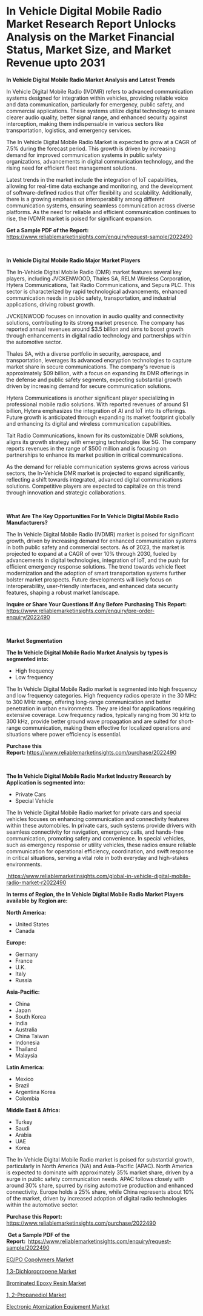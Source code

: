 <p><h1>In Vehicle Digital Mobile Radio Market Research Report Unlocks Analysis on the Market Financial Status, Market Size, and Market Revenue upto 2031</h1></p><p><strong>In Vehicle Digital Mobile Radio Market Analysis and Latest Trends</strong></p>
<p><p>In Vehicle Digital Mobile Radio (IVDMR) refers to advanced communication systems designed for integration within vehicles, providing reliable voice and data communication, particularly for emergency, public safety, and commercial applications. These systems utilize digital technology to ensure clearer audio quality, better signal range, and enhanced security against interception, making them indispensable in various sectors like transportation, logistics, and emergency services.</p><p>The In Vehicle Digital Mobile Radio Market is expected to grow at a CAGR of 7.5% during the forecast period. This growth is driven by increasing demand for improved communication systems in public safety organizations, advancements in digital communication technology, and the rising need for efficient fleet management solutions. </p><p>Latest trends in the market include the integration of IoT capabilities, allowing for real-time data exchange and monitoring, and the development of software-defined radios that offer flexibility and scalability. Additionally, there is a growing emphasis on interoperability among different communication systems, ensuring seamless communication across diverse platforms. As the need for reliable and efficient communication continues to rise, the IVDMR market is poised for significant expansion.</p></p>
<p><strong>Get a Sample PDF of the Report:&nbsp;</strong> <a href="https://www.reliablemarketinsights.com/enquiry/request-sample/2022490?utm_campaign=1589&utm_medium=2&utm_source=Github&utm_content=ia&utm_term=28102024&utm_id=in-vehicle-digital-mobile-radio">https://www.reliablemarketinsights.com/enquiry/request-sample/2022490</a></p>
<p>&nbsp;</p>
<p><strong>In Vehicle Digital Mobile Radio Major Market Players</strong></p>
<p><p>The In-Vehicle Digital Mobile Radio (DMR) market features several key players, including JVCKENWOOD, Thales SA, RELM Wireless Corporation, Hytera Communications, Tait Radio Communications, and Sepura PLC. This sector is characterized by rapid technological advancements, enhanced communication needs in public safety, transportation, and industrial applications, driving robust growth.</p><p>JVCKENWOOD focuses on innovation in audio quality and connectivity solutions, contributing to its strong market presence. The company has reported annual revenues around $3.5 billion and aims to boost growth through enhancements in digital radio technology and partnerships within the automotive sector.</p><p>Thales SA, with a diverse portfolio in security, aerospace, and transportation, leverages its advanced encryption technologies to capture market share in secure communications. The company's revenue is approximately $09 billion, with a focus on expanding its DMR offerings in the defense and public safety segments, expecting substantial growth driven by increasing demand for secure communication solutions.</p><p>Hytera Communications is another significant player specializing in professional mobile radio solutions. With reported revenues of around $1 billion, Hytera emphasizes the integration of AI and IoT into its offerings. Future growth is anticipated through expanding its market footprint globally and enhancing its digital and wireless communication capabilities.</p><p>Tait Radio Communications, known for its customizable DMR solutions, aligns its growth strategy with emerging technologies like 5G. The company reports revenues in the range of $500 million and is focusing on partnerships to enhance its market position in critical communications.</p><p>As the demand for reliable communication systems grows across various sectors, the In-Vehicle DMR market is projected to expand significantly, reflecting a shift towards integrated, advanced digital communications solutions. Competitive players are expected to capitalize on this trend through innovation and strategic collaborations.</p></p>
<p>&nbsp;</p>
<p><strong>What Are The Key Opportunities For In Vehicle Digital Mobile Radio Manufacturers?</strong></p>
<p><p>The In Vehicle Digital Mobile Radio (IVDMR) market is poised for significant growth, driven by increasing demand for enhanced communication systems in both public safety and commercial sectors. As of 2023, the market is projected to expand at a CAGR of over 10% through 2030, fueled by advancements in digital technologies, integration of IoT, and the push for efficient emergency response solutions. The trend towards vehicle fleet modernization and the adoption of smart transportation systems further bolster market prospects. Future developments will likely focus on interoperability, user-friendly interfaces, and enhanced data security features, shaping a robust market landscape.</p></p>
<p><strong>Inquire or Share Your Questions If Any Before Purchasing This Report:</strong> <a href="https://www.reliablemarketinsights.com/enquiry/pre-order-enquiry/2022490?utm_campaign=1589&utm_medium=2&utm_source=Github&utm_content=ia&utm_term=28102024&utm_id=in-vehicle-digital-mobile-radio">https://www.reliablemarketinsights.com/enquiry/pre-order-enquiry/2022490</a></p>
<p>&nbsp;</p>
<p><strong>Market Segmentation</strong></p>
<p><strong>The In Vehicle Digital Mobile Radio Market Analysis by types is segmented into:</strong></p>
<p><ul><li>High frequency</li><li>Low frequency</li></ul></p>
<p><p>The In Vehicle Digital Mobile Radio market is segmented into high frequency and low frequency categories. High frequency radios operate in the 30 MHz to 300 MHz range, offering long-range communication and better penetration in urban environments. They are ideal for applications requiring extensive coverage. Low frequency radios, typically ranging from 30 kHz to 300 kHz, provide better ground wave propagation and are suited for short-range communication, making them effective for localized operations and situations where power efficiency is essential.</p></p>
<p><strong>Purchase this Report:&nbsp;</strong><a href="https://www.reliablemarketinsights.com/purchase/2022490?utm_campaign=1589&utm_medium=2&utm_source=Github&utm_content=ia&utm_term=28102024&utm_id=in-vehicle-digital-mobile-radio">https://www.reliablemarketinsights.com/purchase/2022490</a></p>
<p>&nbsp;</p>
<p><strong>The In Vehicle Digital Mobile Radio Market Industry Research by Application is segmented into:</strong></p>
<p><ul><li>Private Cars</li><li>Special Vehicle</li></ul></p>
<p><p>The In Vehicle Digital Mobile Radio market for private cars and special vehicles focuses on enhancing communication and connectivity features within these automobiles. In private cars, such systems provide drivers with seamless connectivity for navigation, emergency calls, and hands-free communication, promoting safety and convenience. In special vehicles, such as emergency response or utility vehicles, these radios ensure reliable communication for operational efficiency, coordination, and swift response in critical situations, serving a vital role in both everyday and high-stakes environments.</p></p>
<p><a href="https://www.reliablemarketinsights.com/global-in-vehicle-digital-mobile-radio-market-r2022490?utm_campaign=1589&utm_medium=2&utm_source=Github&utm_content=ia&utm_term=28102024&utm_id=in-vehicle-digital-mobile-radio">&nbsp;https://www.reliablemarketinsights.com/global-in-vehicle-digital-mobile-radio-market-r2022490</a></p>
<p><strong>In terms of Region, the In Vehicle Digital Mobile Radio Market Players available by Region are:</strong></p>
<p>
    <p> <strong> North America: </strong>
        <ul>
            <li>United States</li>
            <li>Canada</li>
        </ul>
        </p> 
    <p> <strong> Europe: </strong>
        <ul>
            <li>Germany</li>
            <li>France</li>
            <li>U.K.</li>
            <li>Italy</li>
            <li>Russia</li>
        </ul>
        </p> 
    <p> <strong> Asia-Pacific: </strong>
        <ul>
            <li>China</li>
            <li>Japan</li>
            <li>South Korea</li>
            <li>India</li>
            <li>Australia</li>
            <li>China Taiwan</li>
            <li>Indonesia</li>
            <li>Thailand</li>
            <li>Malaysia</li>
        </ul>
        </p> 
    <p> <strong> Latin America: </strong>
        <ul>
            <li>Mexico</li>
            <li>Brazil</li>
            <li>Argentina Korea</li>
            <li>Colombia</li>
        </ul>
        </p> 
    <p> <strong> Middle East & Africa: </strong>
        <ul>
            <li>Turkey</li>
            <li>Saudi</li>
            <li>Arabia</li>
            <li>UAE</li>
            <li>Korea</li>
        </ul>
    </p>
    </p>
<p><p>The In-Vehicle Digital Mobile Radio market is poised for substantial growth, particularly in North America (NA) and Asia-Pacific (APAC). North America is expected to dominate with approximately 35% market share, driven by a surge in public safety communication needs. APAC follows closely with around 30% share, spurred by rising automotive production and enhanced connectivity. Europe holds a 25% share, while China represents about 10% of the market, driven by increased adoption of digital radio technologies within the automotive sector.</p></p>
<p><strong>Purchase this Report: </strong><a href="https://www.reliablemarketinsights.com/purchase/2022490?utm_campaign=1589&utm_medium=2&utm_source=Github&utm_content=ia&utm_term=28102024&utm_id=in-vehicle-digital-mobile-radio">https://www.reliablemarketinsights.com/purchase/2022490</a></p>
<p>&nbsp;<strong>Get a Sample PDF of the Report:&nbsp;&nbsp;</strong><a href="https://www.reliablemarketinsights.com/enquiry/request-sample/2022490?utm_campaign=1589&utm_medium=2&utm_source=Github&utm_content=ia&utm_term=28102024&utm_id=in-vehicle-digital-mobile-radio">https://www.reliablemarketinsights.com/enquiry/request-sample/2022490</a></p>
<p><strong></strong></p>
<p><p><a href="https://www.linkedin.com/pulse/eopo-copolymers-market-overview-global-trends-future-yrs4c?utm_campaign=1589&utm_medium=2&utm_source=Github&utm_content=ia&utm_term=28102024&utm_id=in-vehicle-digital-mobile-radio">EO/PO Copolymers Market</a></p><p><a href="https://www.linkedin.com/pulse/regulatory-landscape-its-influence-global-13-dichloropropene-market-lfiwe?utm_campaign=1589&utm_medium=2&utm_source=Github&utm_content=ia&utm_term=28102024&utm_id=in-vehicle-digital-mobile-radio">1,3-Dichloropropene Market</a></p><p><a href="https://www.linkedin.com/pulse/strategic-market-insights-navigating-global-brominated-epoxy-hn0pe?utm_campaign=1589&utm_medium=2&utm_source=Github&utm_content=ia&utm_term=28102024&utm_id=in-vehicle-digital-mobile-radio">Brominated Epoxy Resin Market</a></p><p><a href="https://www.linkedin.com/pulse/1-2-propanediol-market-overview-regional-outlook-competitive-iy01f?utm_campaign=1589&utm_medium=2&utm_source=Github&utm_content=ia&utm_term=28102024&utm_id=in-vehicle-digital-mobile-radio">1, 2-Propanediol Market</a></p><p><a href="https://github.com/Rekhakhatun65/Market-Research-Report-List-1/blob/main/electronic-atomization-equipment-market.md?utm_campaign=1589&utm_medium=2&utm_source=Github&utm_content=ia&utm_term=28102024&utm_id=in-vehicle-digital-mobile-radio">Electronic Atomization Equipment Market</a></p></p>